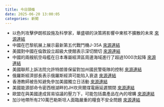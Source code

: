 ```yaml
---
title: 今日頭條
date: 2025-06-20 13:00:05
categories: 新聞            
---
```

- 以色列攻擊伊朗核設施及科學家，華盛頓的決策將影響中東核不擴散的未來 [來源連結](https://asiatimes.com/2025/06/the-israeli-logic-of-assassinating-irans-nuclear-scientists/)
- 中國在巴黎航展上展示最新第五代戰鬥機J-35A [來源連結](https://asiatimes.com/2025/06/chinas-j-35a-courting-buyers-barred-from-us-f-35s/)
- 美國對中國在倫敦設立超級大使館表示深切關切 [來源連結](https://www.theguardian.com/uk-news/2025/jun/20/us-concerns-china-proposed-super-embassy-london)
- 中國的兩艘航空母艦在日本專屬經濟區周邊海域進行了超過1000次起降 [來源連結](https://www.japantimes.co.jp/news/2025/06/20/japan/china-aircraft-carriers-1000-sorties/)
- 美國聯邦上訴法院允許特朗普保留對加州國民警衛隊的控制 [來源連結](https://www.theguardian.com/us-news/2025/jun/20/la-protests-appeals-court-trump-california-national-guard)
- 俄羅斯經濟部長表示俄羅斯經濟可能陷入衰退 [來源連結](https://www.theguardian.com/world/2025/jun/20/ukraine-war-briefing-russia-on-verge-of-recession-putin-minister-tells-economic-showcase)
- 香港教師被告知避免參加美國獨立日活動 [來源連結](https://www.theguardian.com/world/2025/jun/20/hong-kong-teachers-allegedly-told-to-avoid-us-independence-day-events)
- 美國能源部命令密西根湖畔的JH坎貝爾煤電廠延遲關閉 [來源連結](https://www.theguardian.com/us-news/2025/jun/20/trump-michigan-coal-power-plants)
- 歐盟在與美國達成貿易協議的壓力下，可能包括農產品在內的增購 [來源連結](https://www.theguardian.com/commentisfree/2025/jun/20/american-food-europe-trade-deal-eu-donald-trump)
- 加沙地帶所有210萬巴勒斯坦人面臨嚴重的糧食不安全問題 [來源連結](https://www.theguardian.com/commentisfree/2025/jun/20/gaza-food-aid-unicef-palestinians-starve)



